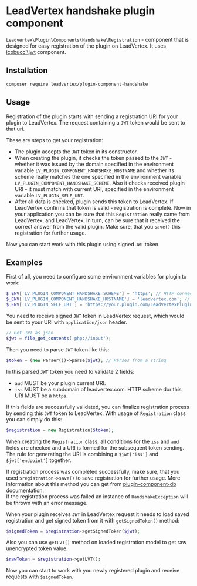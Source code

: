 # LeadVertex handshake plugin component
`Leadvertex\Plugin\Components\Handshake\Registration` - component that is designed for easy
registration of the plugin on LeadVertex. It uses [lcobucci\jwt]("https://github.com/lcobucci/jwt/tree/3.3" "lcobucci\jwt") component.

## Installation
```shell script
composer require leadvertex/plugin-component-handshake
```

## Usage
Registration of the plugin starts with sending a registration URI for your plugin to LeadVertex.
The request containing a `JWT` token would be sent to that uri.

These are steps to get your registration:
- The plugin accepts the `JWT` token in its constructor.
- When creating the plugin, it checks the token passed to the `JWT` - whether it was issued by the domain
specified in the environment variable `LV_PLUGIN_COMPONENT_HANDSHAKE_HOSTNAME`
and whether its scheme really matches the one specified in the environment variable `LV_PLUGIN_COMPONENT_HANDSHAKE_SCHEME`.
Also it checks received plugin URI - it must match with current URI, specified in the environment variable `LV_PLUGIN_SELF_URI`.
- After all data is checked, plugin sends this token to LeadVertex. If LeadVertex confirms that token is valid - registration is complete.
Now in your application you can be sure that this `Registration` really came from LeadVertex, and LeadVertex, in turn,
can be sure that it received the correct answer from the valid plugin. Make sure, that you `save()` this registration for further usage.

Now you can start work with this plugin using signed `JWT` token.

## Examples
First of all, you need to configure some environment variables for plugin to work:
```php
$_ENV['LV_PLUGIN_COMPONENT_HANDSHAKE_SCHEME'] = 'https'; // HTTP connection scheme. 'https' is set for example.
$_ENV['LV_PLUGIN_COMPONENT_HANDSHAKE_HOSTNAME'] = 'leadvertex.com'; // Connection hostname. 'leadvertex.com' is set for example.
$_ENV['LV_PLUGIN_SELF_URI'] = 'https://your.plugin.com/LeadVertexPlugin'; // URI to your plugin
```

You need to receive signed `JWT` token in LeadVertex request, which would be sent to your URI with `application/json` header.
```php
// Get JWT as json
$jwt = file_get_contents('php://input');
```

Then you need to parse `JWT` token like this:
```php
$token = (new Parser())->parse($jwt); // Parses from a string
```

In this parsed `JWT` token you need to validate 2 fields:
- `aud` MUST be your plugin current URI.
- `iss` MUST be a subdomain of leadvertex.com. HTTP scheme dor this URI MUST be a `https`.

If this fields are successfully validated, you can finalize registration process by sending this `JWT` token to LeadVertex.
With usage of `Registration` class you can simply do this:
```php
$registration = new Registration($token);
```
When creating the `Registration` class, all conditions for the `iss` and `aud` fields are checked and a URI is formed for the subsequent token sending.\
The rule for generating the URI is combining a `$jwt['iss']` and `$jwt['endpoint']` together.

If registration process was completed successfully, make sure, that you used `$registration->save()` to save registration for further usage.
More information about this method you can get from [plugin-component-db](https://github.com/leadvertex/plugin-component-db "plugin-component-db") documentation.\
If the registration process was failed an instance of `HandshakeException` will be thrown with an error message.

When your plugin receives `JWT` in LeadVertex request it needs to load saved registration and get signed token from it with `getSignedToken()` method:
```php
$signedToken = $registration->getSignedToken($jwt);
``` 

Also you can use `getLVT()` method on loaded registration model to get raw unencrypted token value:
```php
$rawToken = $registration->getLVT();
```

Now you can start to work with you newly registered plugin and receive requests with `$signedToken`.